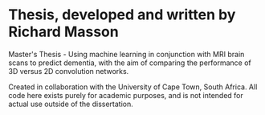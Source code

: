 # Thesis, developed and written by Richard Masson
Master's Thesis - Using machine learning in conjunction with MRI brain scans to predict dementia, with the aim of comparing the performance of 3D versus 2D convolution networks.

Created in collaboration with the University of Cape Town, South Africa. All code here exists purely for academic purposes, and is not intended for actual use outside of the dissertation.
